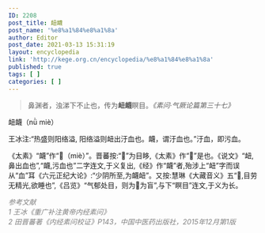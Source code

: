 ```yaml
---
ID: 2208
post_title: 衄衊
post_name: '%e8%a1%84%e8%a1%8a'
author: Editor
post_date: 2021-03-13 15:31:19
layout: encyclopedia
link: 'http://kege.org.cn/encyclopedia/%e8%a1%84%e8%a1%8a'
published: true
tags: [ ]
categories: [ ]
---
```

<blockquote>鼻渊者，浊涕下不止也，传为<strong>衄衊</strong>瞑目。<em>《素问·气厥论篇第三十七》</em></blockquote>
衄衊（nǜ miè）

王冰注:“热盛则阳络溢, 阳络溢则衄出汙血也。衊，谓汙血也。”汙血，即污血。

《太素》“衊”作“𥋚（miè）”。晋蕃按:“𥋚”为目眵,《太素》作“𥋚”是也。《说文》“衄,鼻出血也”,“衊,污血也”二字连文,于义复出,《经》作“衊”者,殆涉上“衄”字而误从“血”耳《六元正纪大论》:“少阴所至,为衊衄”。又按:慧琳《大藏音义》五“𥋚,目劳无精光,欲睡也”,《吕览》“气郁处目，则为𥋚为盲”,与下“瞑目”连文,于义为长。
<div></div>
<div><span style="color: #808080;"><em>参考文献</em></span></div>
<div><span style="color: #808080;"><em>1 王冰《重广补注黄帝内经素问》</em></span></div>
<div><span style="color: #808080;"><em>2 田晋蕃著《内经素问校证》P143，中国中医药出版社，2015年12月第1版</em></span></div>